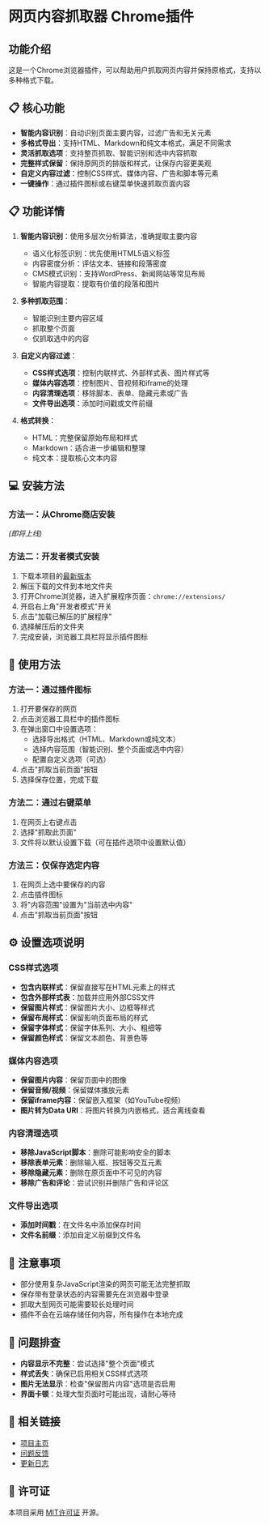# 网页内容抓取器 Chrome插件

## 功能介绍

这是一个Chrome浏览器插件，可以帮助用户抓取网页内容并保持原格式，支持以多种格式下载。

## 📋 核心功能

- **智能内容识别**：自动识别页面主要内容，过滤广告和无关元素
- **多格式导出**：支持HTML、Markdown和纯文本格式，满足不同需求
- **灵活抓取选项**：支持整页抓取、智能识别和选中内容抓取
- **完整样式保留**：保持原网页的排版和样式，让保存内容更美观
- **自定义内容过滤**：控制CSS样式、媒体内容、广告和脚本等元素
- **一键操作**：通过插件图标或右键菜单快速抓取页面内容

## 📋 功能详情

1. **智能内容识别**：使用多层次分析算法，准确提取主要内容
   - 语义化标签识别：优先使用HTML5语义标签
   - 内容密度分析：评估文本、链接和段落密度
   - CMS模式识别：支持WordPress、新闻网站等常见布局
   - 智能内容提取：提取有价值的段落和图片

2. **多种抓取范围**：
   - 智能识别主要内容区域
   - 抓取整个页面
   - 仅抓取选中的内容

3. **自定义内容过滤**：
   - **CSS样式选项**：控制内联样式、外部样式表、图片样式等
   - **媒体内容选项**：控制图片、音视频和iframe的处理
   - **内容清理选项**：移除脚本、表单、隐藏元素或广告
   - **文件导出选项**：添加时间戳或文件前缀

4. **格式转换**：
   - HTML：完整保留原始布局和样式
   - Markdown：适合进一步编辑和整理
   - 纯文本：提取核心文本内容

## 💻 安装方法

### 方法一：从Chrome商店安装
*(即将上线)*

### 方法二：开发者模式安装
1. 下载本项目的[最新版本](https://github.com/cesionnn/chrome-web-clipper)
2. 解压下载的文件到本地文件夹
3. 打开Chrome浏览器，进入扩展程序页面：`chrome://extensions/`
4. 开启右上角"开发者模式"开关
5. 点击"加载已解压的扩展程序"
6. 选择解压后的文件夹
7. 完成安装，浏览器工具栏将显示插件图标

## 🚀 使用方法

### 方法一：通过插件图标

1. 打开要保存的网页
2. 点击浏览器工具栏中的插件图标
3. 在弹出窗口中设置选项：
   - 选择导出格式（HTML、Markdown或纯文本）
   - 选择内容范围（智能识别、整个页面或选中内容）
   - 配置自定义选项（可选）
4. 点击"抓取当前页面"按钮
5. 选择保存位置，完成下载

### 方法二：通过右键菜单

1. 在网页上右键点击
2. 选择"抓取此页面"
3. 文件将以默认设置下载（可在插件选项中设置默认值）

### 方法三：仅保存选定内容

1. 在网页上选中要保存的内容
2. 点击插件图标
3. 将"内容范围"设置为"当前选中内容"
4. 点击"抓取当前页面"按钮

## ⚙️ 设置选项说明

### CSS样式选项
- **包含内联样式**：保留直接写在HTML元素上的样式
- **包含外部样式表**：加载并应用外部CSS文件
- **保留图片样式**：保留图片大小、边框等样式
- **保留布局样式**：保留影响页面布局的样式
- **保留字体样式**：保留字体系列、大小、粗细等
- **保留颜色样式**：保留文本颜色、背景色等

### 媒体内容选项
- **保留图片内容**：保留页面中的图像
- **保留音频/视频**：保留媒体播放元素
- **保留iframe内容**：保留嵌入框架（如YouTube视频）
- **图片转为Data URI**：将图片转换为内嵌格式，适合离线查看

### 内容清理选项
- **移除JavaScript脚本**：删除可能影响安全的脚本
- **移除表单元素**：删除输入框、按钮等交互元素
- **移除隐藏元素**：删除在原页面中不可见的内容
- **移除广告和评论**：尝试识别并删除广告和评论区

### 文件导出选项
- **添加时间戳**：在文件名中添加保存时间
- **文件名前缀**：添加自定义前缀到文件名

## 📝 注意事项

- 部分使用复杂JavaScript渲染的网页可能无法完整抓取
- 保存带有登录状态的内容需要先在浏览器中登录
- 抓取大型网页可能需要较长处理时间
- 插件不会在云端存储任何内容，所有操作在本地完成

## 🔧 问题排查

- **内容显示不完整**：尝试选择"整个页面"模式
- **样式丢失**：确保已启用相关CSS样式选项
- **图片无法显示**：检查"保留图片内容"选项是否启用
- **界面卡顿**：处理大型页面时可能出现，请耐心等待

## 🔗 相关链接

- [项目主页](https://github.com/cesionnn/chrome-web-clipper)
- [问题反馈](https://github.com/cesionnn/chrome-web-clipper/issues)
- [更新日志](https://github.com/cesionnn/chrome-web-clipper/docs/CHANGELOG.md)

## 📜 许可证

本项目采用 [MIT许可证](LICENSE) 开源。 
